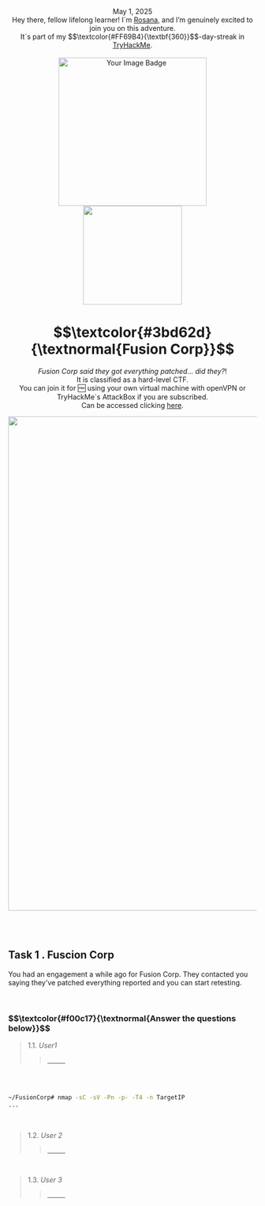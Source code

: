 <p align="center">May 1, 2025<br>
Hey there, fellow lifelong learner! I´m <a href="https://www.linkedin.com/in/rosanafssantos/">Rosana</a>, and I’m genuinely excited to join you on this adventure.<br>
It´s part of my $$\textcolor{#FF69B4}{\textbf{360}}$$-day-streak in  <a href="https://tryhackme.com">TryHackMe</a>.<br><br>
<img width="300px" src="" alt="Your Image Badge"><br>
<img width="200px" src="https://github.com/user-attachments/assets/28b561fc-e1c5-4660-a1d1-35253055f98b"><br></p>
<h1 align="center"> $$\textcolor{#3bd62d}{\textnormal{Fusion Corp}}$$</h1>
<p align="center"><em>Fusion Corp said they got everything patched... did they?</em>!<br>
It is classified as a hard-level CTF.<br>
You can join it for 🆓 using your own virtual machine with openVPN or TryHackMe´s AttackBox if you are subscribed.<br>
Can be accessed clicking  <a href="https://tryhackme.com/room/fusioncorp">here</a>.</p>

<p align="center"> <img width="1000px" src=""> </p>


<br>
<br>

<h2>Task 1 . Fuscion Corp</h2>


<p>You had an engagement a while ago for Fusion Corp. They contacted you saying they've patched everything reported and you can start retesting.</p>

<br>
<h3 align="left"> $$\textcolor{#f00c17}{\textnormal{Answer the questions below}}$$ </h3>


> 1.1. <em>User1</em><br><a id='1.1'></a>
>> <strong><code>_____</code></strong><br>
<p></p>

<br>

<br>

```bash
~/FusionCorp# nmap -sC -sV -Pn -p- -T4 -n TargetIP
...


```

<br>

> 1.2. <em>User 2</em><br><a id='1.2'></a>
>> <strong><code>_____</code></strong><br>
<p></p>

<br>

> 1.3. <em>User 3</em><br><a id='1.3'></a>
>> <strong><code>_____</code></strong><br>
<p></p>

